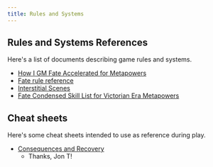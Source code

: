 ```yaml
---
title: Rules and Systems
---
```


## Rules and Systems References

Here's a list of documents describing game rules and systems.

* [How I GM Fate Accelerated for Metapowers](/rules-and-systems/how-i-gm-fate-accelerated-for-metapowers)
* [Fate rule reference](/rules-and-systems/fate-rules-reference)
* [Interstitial Scenes](rules-and-systems/interstitial-scenes)
* [Fate Condensed Skill List for Victorian Era Metapowers](/rules-and-systems/fate-condensed-skill-list-for-victorian-metas)

## Cheat sheets

Here's some cheat sheets intended to use as reference during play.

* [Consequences and Recovery](/rules-and-systems/cheat-sheets/consequences-and-recovery)
  * Thanks, Jon T!

